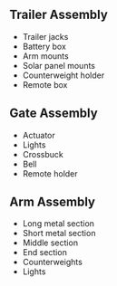 ## Trailer Assembly

- Trailer jacks
- Battery box
- Arm mounts
- Solar panel mounts
- Counterweight holder
- Remote box

## Gate Assembly

- Actuator
- Lights
- Crossbuck
- Bell
- Remote holder

## Arm Assembly

- Long metal section
- Short metal section
- Middle section
- End section
- Counterweights
- Lights
